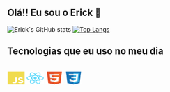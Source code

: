 
## Olá!! Eu sou o Erick 🌹
![Erick´s GitHub stats](https://github-readme-stats.vercel.app/api?username=Erickhrs&show_icons=true&theme=dracula&count_private=true)
[![Top Langs](https://github-readme-stats.vercel.app/api/top-langs/?username=Erickhrs&size_weight=0.5&count_weight=0.5&theme=dracula)](https://github.com/Erickhrs/github-readme-stats)
## Tecnologias que eu uso no meu dia
<div style="display: inline_block"><br>
  <img align="center" alt="Js" height="30" width="40" src="https://raw.githubusercontent.com/devicons/devicon/master/icons/javascript/javascript-plain.svg">
  <img align="center" alt="React" height="30" width="40" src="https://raw.githubusercontent.com/devicons/devicon/master/icons/react/react-original.svg">
  <img align="center" alt="HTML" height="30" width="40" src="https://raw.githubusercontent.com/devicons/devicon/master/icons/html5/html5-original.svg">
  <img style="text-align: center;" align="center" alt="CSS" height="30" width="40" src="https://raw.githubusercontent.com/devicons/devicon/master/icons/css3/css3-original.svg">
</div>

